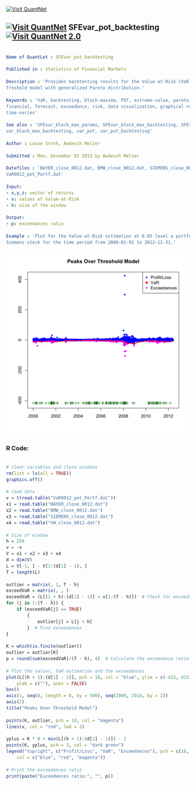 
[<img src="https://github.com/QuantLet/Styleguide-and-FAQ/blob/master/pictures/banner.png" width="880" alt="Visit QuantNet">](http://quantlet.de/index.php?p=info)

## [<img src="https://github.com/QuantLet/Styleguide-and-Validation-procedure/blob/master/pictures/qloqo.png" alt="Visit QuantNet">](http://quantlet.de/) **SFEvar_pot_backtesting** [<img src="https://github.com/QuantLet/Styleguide-and-Validation-procedure/blob/master/pictures/QN2.png" width="60" alt="Visit QuantNet 2.0">](http://quantlet.de/d3/ia)

```yaml

Name of QuantLet : SFEvar_pot_backtesting

Published in : Statistics of Financial Markets

Description : 'Provides backtesting results for the Value-at-Risk (VaR) computed with Peaks Over
Treshold model with generalized Pareto distribution.'

Keywords : 'VaR, backtesting, block-maxima, POT, extreme-value, pareto, portfolio, estimation,
financial, forecast, exceedance, risk, data visualization, graphical representation, plot,
time-series'

See also : 'SFEvar_block_max_params, SFEvar_block_max_backtesting, SFEvar_pot_params, block_max,
var_block_max_backtesting, var_pot, var_pot_backtesting'

Author : Lasse Groth, Awdesch Melzer

Submitted : Mon, December 02 2013 by Awdesch Melzer

Datafiles : 'BAYER_close_0012.dat, BMW_close_0012.dat, SIEMENS_close_0012.dat, VW_close_0012.dat,
VaR0012_pot_Portf.dat'

Input: 
- x,y,z: vector of returns
- v: values of Value-at-Risk
- h: size of the window

Output: 
- p: exceedances ratio

Example : 'Plot for the Value-at-Risk estimation at 0.05 level a portfolio of Bayer, BMW and
Siemens stock for the time period from 2000-01-01 to 2012-12-31.'

```

![Picture1](SFEvar_pot_backtesting-1.png)


### R Code:
```r

# clear variables and close windows
rm(list = ls(all = TRUE))
graphics.off()

# load data
v = t(read.table("VaR0012_pot_Portf.dat"))
x1 = read.table("BAYER_close_0012.dat")
x2 = read.table("BMW_close_0012.dat")
x3 = read.table("SIEMENS_close_0012.dat")
x4 = read.table("VW_close_0012.dat")

# Size of window
h = 250
v = -v
V = x1 + x2 + x3 + x4
d = dim(V)
L = V[-1, ] - V[1:(d[1] - 1), ]
T = length(L)

outlier = matrix(, 1, T - h)
exceedVaR = matrix(, , )
exceedVaR = (L[(1 + h):(d[1] - 1)] < v[1:(T - h)])  # Check for exceedances
for (j in 1:(T - h)) {
    if (exceedVaR[j] == TRUE) 
        {
            outlier[j] = L[j + h]
        }  # Find exceedances
}

K = which(is.finite(outlier))
outlier = outlier[K]
p = round(sum(exceedVaR)/(T - h), 4)  # Calculate the exceedance ratio

# Plot the values, VaR estimation and the exceedances
plot(L[(h + 1):(d[1] - 1)], pch = 18, col = "blue", ylim = c(-415, 415), xlab = c(""), 
    ylab = c(""), axes = FALSE)
box()
axis(1, seq(0, length = 8, by = 500), seq(2000, 2014, by = 2))
axis(2)
title("Peaks Over Threshold Model")

points(K, outlier, pch = 18, col = "magenta")
lines(v, col = "red", lwd = 2)

yplus = K * 0 + min(L[(h + 1):(d[1] - 1)]) - 2
points(K, yplus, pch = 3, col = "dark green")
legend("topright", c("Profit/Loss", "VaR", "Exceedances"), pch = c(18, 15, 18), 
    col = c("blue", "red", "magenta"))

# Print the exceedances ratio
print(paste("Exceedances ratio:", "", p))
```
